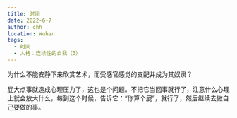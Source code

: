 ```yaml
---
title: 时间
date: 2022-6-7
author: chh
location: Wuhan
tags:
  - 时间
  - 人格：连续性的自我（3）
---
```


为什么不能安静下来欣赏艺术，而受感官感觉的支配并成为其奴隶？

屁大点事就造成心理压力了，这也是个问题。不把它当回事就行了，注意什么心理上就会放大什么，每到这个时候，告诉它：“你算个屁”，就行了，然后继续去做自己要做的事。

